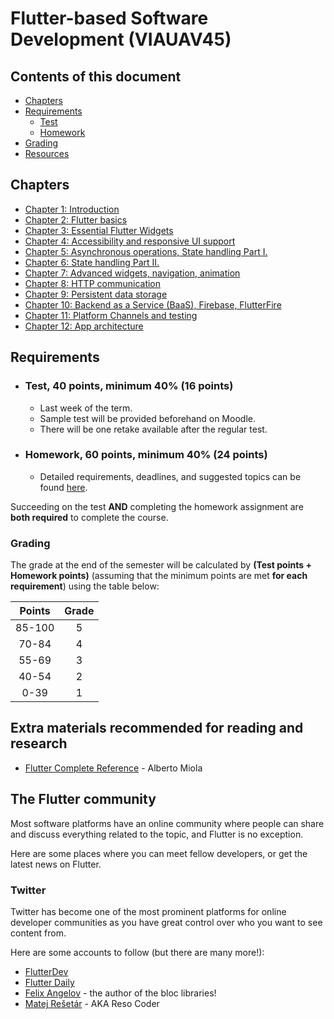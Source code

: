 
# Flutter-based Software Development (VIAUAV45)

## Contents of this document
- [Chapters](#chapters)
- [Requirements](#requirements)
    - [Test](#test-40-points-minimum-40-16-points)
    - [Homework](#homework-60-points-minimum-40-24-points)
- [Grading](#grading)
- [Resources](#resources)

## Chapters

- [Chapter 1: Introduction](./material/01.md)
- [Chapter 2: Flutter basics](./material/02.md)
- [Chapter 3: Essential Flutter Widgets](./material/03.md)
- [Chapter 4: Accessibility and responsive UI support](material/04.md)
- [Chapter 5: Asynchronous operations, State handling Part I.](material/05.md)
- [Chapter 6: State handling Part II.](material/06.md)
- [Chapter 7: Advanced widgets, navigation, animation](material/07.md)
- [Chapter 8: HTTP communication](material/08.md)
- [Chapter 9: Persistent data storage](material/09.md)
- [Chapter 10: Backend as a Service (BaaS), Firebase, FlutterFire](material/10.md)
- [Chapter 11: Platform Channels and testing](./material/11.md)
- [Chapter 12: App architecture](./material/12.md)

## Requirements

 - ### Test, 40 points, minimum 40% (16 points)
    - Last week of the term.
    - Sample test will be provided beforehand on Moodle.
    - There will be one retake available after the regular test.
  - ### Homework, 60 points, minimum 40% (24 points)
    - Detailed requirements, deadlines, and suggested topics can be found [here](./material/homework.md).

Succeeding on the test **AND** completing the homework assignment are **both required** to complete the course.


### Grading

The grade at the end of the semester will be calculated by **(Test points + Homework points)** (assuming that the minimum points are met **for each requirement**) using the table below:

|Points|Grade|
|:-----:|:-----:|
|85-100|5|
|70-84|4|
|55-69|3|
|40-54|2|
|0-39|1|

## Extra materials recommended for reading and research

- [Flutter Complete Reference](https://fluttercompletereference.com/) - Alberto Miola

## The Flutter community

Most software platforms have an online community where people can share and discuss everything related to the topic, and Flutter is no exception.

Here are some places where you can meet fellow developers, or get the latest news on Flutter.

### Twitter

Twitter has become one of the most prominent platforms for online developer communities as you have great control over who you want to see content from.

Here are some accounts to follow (but there are many more!):

- [FlutterDev](https://twitter.com/FlutterDev)
- [Flutter Daily](https://twitter.com/flutteriodaily)
- [Felix Angelov](https://twitter.com/felangelov) - the author of the bloc libraries!
- [Matej Rešetár](https://twitter.com/resocoder) - AKA Reso Coder
